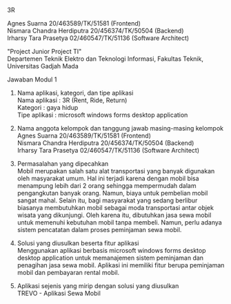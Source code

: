 3R

Agnes Suarna 20/463589/TK/51581 (Frontend)<br />
Nismara Chandra Herdiputra 20/456374/TK/50504 (Backend)<br />
Irharsy Tara Prasetya 02/460547/TK/51136 (Software Architect)

"Project Junior Project TI"<br />
Departemen Teknik Elektro dan Teknologi Informasi, Fakultas Teknik, Universitas Gadjah Mada

Jawaban Modul 1<br />
1. Nama aplikasi, kategori, dan tipe aplikasi<br />
Nama aplikasi : 3R (Rent, Ride, Return)<br />
Kategori : gaya hidup<br />
Tipe aplikasi : microsoft windows forms desktop application

2. Nama anggota kelompok dan tanggung jawab masing-masing kelompok<br />
Agnes Suarna 20/463589/TK/51581 (Frontend)<br />
Nismara Chandra Herdiputra 20/456374/TK/50504 (Backend)<br />
Irharsy Tara Prasetya 02/460547/TK/51136 (Software Architect)

3. Permasalahan yang dipecahkan<br />
Mobil merupakan salah satu alat transportasi yang banyak digunakan oleh masyarakat umum. Hal ini terjadi karena dengan mobil bisa menampung lebih dari 2 orang sehingga mempermudah dalam pengangkutan banyak orang. Namun, biaya untuk pembelian mobil sangat mahal. Selain itu, bagi masyarakat yang sedang berlibur biasanya membutuhkan mobil sebagai moda transportasi antar objek wisata yang dikunjungi. Oleh karena itu, dibutuhkan jasa sewa mobil untuk memenuhi kebutuhan mobil tanpa membeli. Namun, perlu adanya sistem pencatatan dalam proses peminjaman sewa mobil.

4. Solusi yang diusulkan beserta fitur aplikasi<br />
Menggunakan aplikasi berbasis  microsoft windows forms desktop desktop application untuk memanajemen sistem peminjaman dan penagihan jasa sewa mobil. Aplikasi ini memiliki fitur berupa peminjaman mobil dan pembayaran rental mobil.

5. Aplikasi sejenis yang mirip dengan solusi yang diusulkan<br />
TREVO - Aplikasi Sewa Mobil

